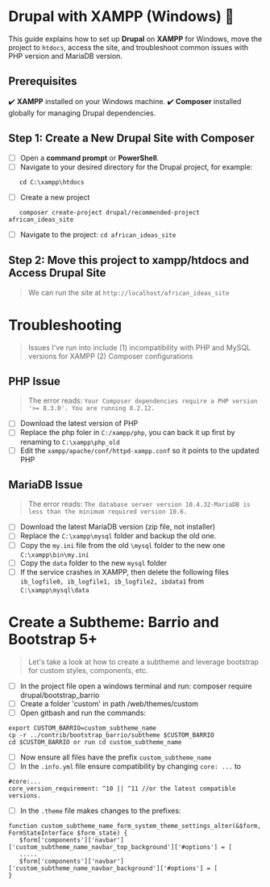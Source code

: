 # Drupal with XAMPP (Windows) 📑

This guide explains how to set up **Drupal** on **XAMPP** for Windows, move the project to `htdocs`, access the site, and troubleshoot common issues with PHP version and MariaDB version.

## Prerequisites
✔️ **XAMPP** installed on your Windows machine.
✔️ **Composer** installed globally for managing Drupal dependencies.

## Step 1: Create a New Drupal Site with Composer
- [ ] Open a **command prompt** or **PowerShell**.
- [ ] Navigate to your desired directory for the Drupal project, for example:
```
   cd C:\xampp\htdocs
```
- [ ] Create a new project
```
   composer create-project drupal/recommended-project african_ideas_site
```
- [ ] Navigate to the project: `cd african_ideas_site`

## Step 2: Move this project to xampp/htdocs and Access Drupal Site
> We can run the site at `http://localhost/african_ideas_site`

# Troubleshooting
> Issues I've run into include (1) incompatibility with PHP and MySQL versions for XAMPP (2) Composer configurations
## PHP Issue
> The error reads: `Your Composer dependencies require a PHP version '>= 8.3.0'. You are running 8.2.12.`
- [ ] Download the latest version of PHP
- [ ] Replace the php foler in `C:/xampp/php`, you can back it up first by renaming to `C:\xampp\php_old`
- [ ] Edit the `xampp/apache/conf/httpd-xampp.conf` so it points to the updated PHP

## MariaDB Issue
> The error reads: `The database server version 10.4.32-MariaDB is less than the minimum required version 10.6.`
- [ ] Download the latest MariaDB version (zip file, not installer)
- [ ] Replace the `C:\xampp\mysql` folder and backup the old one.
- [ ] Copy the `my.ini` file from the old `\mysql` folder to the new one `C:\xampp\bin\my.ini`
- [ ] Copy the `data` folder to the new `mysql` folder
- [ ] If the service crashes in XAMPP, then delete the following files
``` ib_logfile0, ib_logfile1, ib_logfile2, ibdata1``` from `C:\xampp\mysql\data`

# Create a Subtheme: Barrio and Bootstrap 5+
> Let's take a look at how to create a subtheme and leverage bootstrap for custom styles, components, etc.
- [ ] In the project file open a windows terminal and run: composer require drupal/bootstrap_barrio
- [ ] Create a folder 'custom' in path /web/themes/custom
- [ ] Open gitbash and run the commands:
```
export CUSTOM_BARRIO=custom_subtheme_name
cp -r ../contrib/bootstrap_barrio/subtheme $CUSTOM_BARRIO
cd $CUSTOM_BARRIO or run cd custom_subtheme_name
```
- [ ] Now ensure all files have the prefix `custom_subtheme_name`
- [ ] In the `.info.yml` file ensure compatibility by changing `core: ...` to
```
#core:...
core_version_requirement: ^10 || ^11 //or the latest compatible versions.
```
- [ ] In the `.theme` file makes changes to the prefixes:
```
function custom_subtheme_name_form_system_theme_settings_alter(&$form, FormStateInterface $form_state) {
   $form['components']['navbar']['custom_subtheme_name_navbar_top_background']['#options'] = [
   .....
   $form['components']['navbar']['custom_subtheme_name_navbar_background']['#options'] = [
}

```
